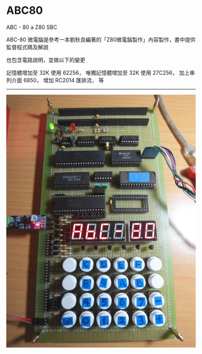 # ABC80
ABC - 80 a Z80 SBC

ABC-80 微電腦是參考一本劉秋良編著的「Z80微電腦製作」內容製作，書中提供監督程式碼及解說

也包含電路說明，並做以下的變更

記憶體增加至 32K 使用 62256，
唯獨記憶體增加至 32K 使用 27C256，
加上串列介面 6850，
增加 RC2014 匯排流，
等

<hr>

![alt text][def1]

[def1]: images/CIMG0218.JPG
